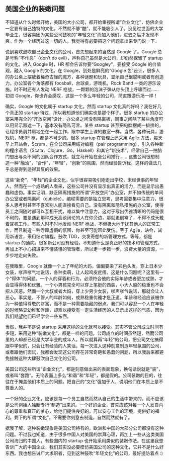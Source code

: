 <div class="inner">
<h2>美国企业的装嫩问题</h2>
<p>不知道从什么时候开始，美国的大小公司，都开始重视所谓“企业文化”，仿佛企业一定要有自己独特的文化，不然就不够“酷”，就不能吸引人了。没见过世面的大学毕业生，很容易因为某些公司鼓吹的“年轻文化”而加入他们，进去之后才发现不爽。作为一个经历过这一切的人，我觉得有必要把这个问题拿出来专门说一下。</p>
<p>说到喜欢鼓吹自己企业文化的公司，首先想起来的当然是 Google 了。Google 总是号称“不作恶”（don’t do evil），声称自己虽然是大公司，却仍然保留了 startup 的文化。进入 Google 时，HR 都会告诉你要“Googley”，要接受 Google 的价值观，融入 Google 的文化。在 Google，到处是鲜亮的“Google 色”设计，很多人的办公桌上摆放着稀奇古怪的魔方，各种谜题和玩具，显示自己很聪明或者有创造力。办公室各个角落都有 foosball，台球桌，游戏机，Rock Band 一类的游乐设施。时不时还有人发动 NERF 枪战，一颗颗的泡沫子弹从你头顶上呼啸而过…… 初进 Google，你也许会感叹，这是一个多么年轻的公司，简直跟游乐场一样！</p>
<p>确实，Google 的文化属于 startup 文化，然而 startup 文化真的好吗？我在好几个真正的 startup 待过，所以我知道他们确实也是那个样子。很多 startup 的办公室采用完全的“开放空间”设计，办公桌之间没有隔离板，同事之间除了某些角度可以用显示器遮一下，基本没有隐私可言。某些 startup 甚至把电脑摆成一排排的，让程序员肩并肩地坐在一起工作，跟中学生上课的教室一样。当然，各种玩具，游戏机，NERF 枪，都是不可少的。很多 startup 在管理上还采用 Agile 方法，每天早上开站会，Scrum，在全公司采用结对编程（pair programming），引入各种新的程序语言（Scala，Clojure，Go，Haskell）和其它“新技术”，经常自己一拍脑门想出与众不同的团队合作方式，就立马开始在全公司推行…… 这些公司很想制造一种“融洽”，“合作”，“年轻”，“创新”的氛围，然而经验告诉我，这样的做法几乎总是得到适得其反的效果。</p>
<p>这些“新奇”，“年轻”的企业文化，似乎很容易吸引刚走出学校，未经世事的年轻人，然而在一个成熟的人看来，这些公司并没有显示出真正的活力，而是显示出愚蠢和虚伪。事实证明，缺乏隔离措施的所谓“开放空间”办公室，并不如传统的单间办公室或者隔离间（cubicle）。编程需要的是独立思考，思考需要集中注意力，很多人思考时甚至不喜欢别人能直接看见自己。没有隔离和隐私措施的办公室，使得员工之间随时都可以互相干扰，难以集中注意力，这对于写出优雅清晰的代码是很不利的。要是遇到那种成天高谈阔论的人在你旁边，那就更倒霉了，不得不成天戴着耳机工作。有些人时不时地发动 NERF 枪战，不但极大地干扰其他人的正常工作，而且制造一种浮躁虚假的氛围，你甚至可能因此受伤。至于 Agile，站会，试用新语言，采用结对编程，鼓吹 TDD，突发奇想的新管理方式，等等，都是 startup 的通病。很多新公司没有经验，不知道什么是真正好的技术和管理方式，再加上不小心招进来不懂装懂的管理者，所以走一步错一步，浪费大量的资源，一步步地走向失败。</p>
<p>在我眼里，Google 就像一个上了年纪的大妈，偏偏要染了彩色头发，穿上日本少女装，嗲声嗲气地说话，各种卖萌，让人起鸡皮疙瘩。这是什么问题呢？这里有一个“得体”的问题。一个人的穿着和行为，必须符合他的实际年龄或者更加成熟，才会显得得体和优雅。一个小男孩完全可以穿上笔挺的西装，小大人般的稳重也不会招人厌恶。然而一个大叔或者大妈，穿上少男少女装，嗲声嗲气说话，那就会让人恶心。事实是，不管人的年龄如何，成熟稳重优雅才是正道。年龄和经验应该被作为一种值得尊敬的财富，而不是一种需要隐藏的弱点。我们可以容忍一个人在年轻的时候略显幼稚和浮躁，却难以接受有一定生活经历的人显示出这样的气质，因为我们期望他们已经学会一些东西。</p>
<p>当然，我并不是说 startup 采用这样的文化就可以接受。其实不管公司成立时间有多短，采用这种“装嫩文化”，都是一样的问题。公司成立的时间虽然短，然而公司里的人却都已经是大学毕业的成年人，所以就算再“年轻”的公司，把公司文化搞得跟中学似的，只会让有经验的人笑话。每一次进入这种刻意制造年轻氛围的公司，或者跟他们面试，我都会发现这公司存在非常奇葩和愚蠢的问题，所以我后来都避免接触这种大肆鼓吹自己文化的公司。</p>
<p>美国公司这些所谓“企业文化”，都是刻意做出来的表面现象，换句话说就是“装”，或者叫“套路”。无论表面上多么“和谐”和“年轻”，都是假的。公司装嫩的目的，往往在于掩盖他们本质上的问题。把自己的“文化”强加于人，说明他们在本质上是不尊重人的。</p>
<p>一个好的企业文化，应该是每一个员工自然而然从自己的生活中带来的，而不应该是公司创始人独断专行“制造”出来的。一个好的企业，首先应该对每一个人发自内心的尊重和真正的关心，给他们提供良好的，可以安心工作的环境，提供好的福利，剩下的所谓“文化”，不需要你刻意去制造，自然而然就有了。</p>
<p>据我了解，这种装嫩现象是美国公司特有的，欧洲和中国的大部分公司都没有这种问题。不过我也知道，由于很多中国人对美国的崇拜心理，再加上一些从这类美国公司海归的中国人，有些国内的 startup 也开始采用类似的装嫩作法。在这里我想告诉广大的中国企业，我们其实没必要模仿美国公司的这种文化，它并不是什么好东西。我也想告诫广大求职者，见到这种鼓吹“年轻文化”的公司，最好提防着点 :)</p>
</div>
    